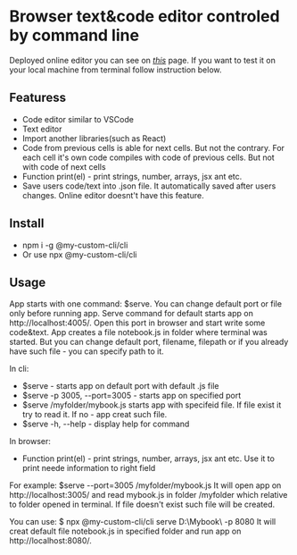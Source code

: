 # Browser text&code editor controled by command line
Deployed online editor you can see on [_this_](https://github.com/GoodNightBuddy/editor) page.
If you want to test it on your local machine from terminal follow instruction below.

## Featuress
- Code editor similar to VSCode
- Text editor
- Import another libraries(such as React)
- Code from previous cells is able for next cells. But not the contrary. For each cell it's own code compiles with code of previous cells. But not with code of next cells
- Function print(el) - print strings, number, arrays, jsx ant etc.
- Save users code/text into .json file. It automatically saved after users changes. Online editor doesnt't have this feature.

## Install

- npm i -g @my-custom-cli/cli
- Or use npx @my-custom-cli/cli <command>

## Usage
App starts with one command: $serve. You can change default port or file only before running app.
Serve command for default starts app on http://localhost:4005/. Open this port in browser and start write some code&text.
App creates a file notebook.js in folder where terminal was started. But you can change default port, filename, filepath or if you already have such file - you can specify path to it.

In cli:
- $serve - starts app on default port with default .js file
- $serve -p 3005, --port=3005 - starts app on specified port
- $serve /myfolder/mybook.js starts app with specifeid file. If file exist it try to read it. If no - app creat such file.
- $serve -h, --help - display help for command

In browser:
- Function print(el) - print strings, number, arrays, jsx ant etc. Use it to print neede information to right field

For example:
$serve --port=3005 /myfolder/mybook.js
It will open app on http://localhost:3005/ and read  mybook.js in folder /myfolder which relative to folder opened in terminal. If file doesn't exist such file will be created.

You can use:
$ npx @my-custom-cli/cli serve D:\Mybook\ -p 8080
It will creat  default file notebook.js in specified folder and run app on http://localhost:8080/. 
